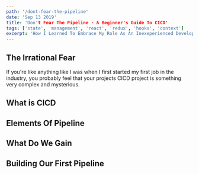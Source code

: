```yaml
---
path: '/dont-fear-the-pipeline'
date: 'Sep 13 2019'
title: 'Don't Fear The Pipeline - A Beginner's Guide To CICD'
tags: ['state', 'management', 'react', 'redux', 'hooks', 'context']
excerpt: 'How I Learned To Embrace My Role As An Inexeperienced Developer'
---
```


## The Irrational Fear

If you're like anything like I was when I first started my first job in the industry, you probably feel that your projects CICD project is something very complex and mysterious. 


## What is CICD

## Elements Of Pipeline

## What Do We Gain

## Building Our First Pipeline